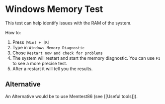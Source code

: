 # Windows Memory Test
This test can help identify issues with the RAM of the system.

How to:
1. Press `[Win] + [R]`
2. Type in `Windows Memory Diagnostic`
3. Chose `Restart now and check for problems`
4. The system will restart and start the memory diagnostic. You can use `F1` to see a more precise test.
5. After a restart it will tell you the results.
## Alternative
An Alternative would be to use Memtest86 (see [[Useful tools]]).